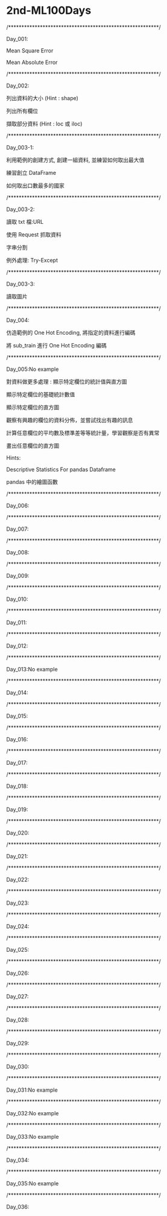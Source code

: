 # 2nd-ML100Days  

/*********************************************************/  

Day_001:  

Mean Square Error  

Mean Absolute Error  

/*********************************************************/  

Day_002:  

列出資料的大小 (Hint : shape)  

列出所有欄位  

擷取部分資料 (Hint : loc 或 iloc)  

/*********************************************************/  

Day_003-1:  

利用範例的創建方式, 創建一組資料, 並練習如何取出最大值  

練習創立 DataFrame  

如何取出口數最多的國家  

/*********************************************************/  

Day_003-2:  

讀取 txt 檔:URL  

使用 Request 抓取資料  

字串分割  

例外處理: Try-Except  

/*********************************************************/  

Day_003-3:  

讀取圖片  

/*********************************************************/  

Day_004:  

仿造範例的 One Hot Encoding, 將指定的資料進行編碼  

將 sub_train 進行 One Hot Encoding 編碼  

/*********************************************************/  

Day_005:No example  

對資料做更多處理 : 顯示特定欄位的統計值與直方圖  

顯示特定欄位的基礎統計數值  

顯示特定欄位的直方圖  

觀察有興趣的欄位的資料分佈，並嘗試找出有趣的訊息  

計算任意欄位的平均數及標準差等等統計量，學習觀察是否有異常  

畫出任意欄位的直方圖  

Hints:  

Descriptive Statistics For pandas Dataframe  

pandas 中的繪圖函數  

/*********************************************************/  

Day_006:  

/*********************************************************/  

Day_007:  

/*********************************************************/  

Day_008:  

/*********************************************************/  

Day_009:  

/*********************************************************/  

Day_010:  

/*********************************************************/  

Day_011:  

/*********************************************************/  

Day_012:  

/*********************************************************/  

Day_013:No example  

/*********************************************************/  

Day_014:  

/*********************************************************/  

Day_015:  

/*********************************************************/  

Day_016:  

/*********************************************************/  

Day_017:  

/*********************************************************/  

Day_018:  

/*********************************************************/  

Day_019:  

/*********************************************************/  

Day_020:  

/*********************************************************/  

Day_021:  

/*********************************************************/  

Day_022:  

/*********************************************************/  

Day_023:  

/*********************************************************/  

Day_024:  

/*********************************************************/  

Day_025:  

/*********************************************************/  

Day_026:  

/*********************************************************/  

Day_027:  

/*********************************************************/  

Day_028:  

/*********************************************************/  

Day_029:  

/*********************************************************/  

Day_030:  

/*********************************************************/  

Day_031:No example  

/*********************************************************/  

Day_032:No example  

/*********************************************************/  

Day_033:No example  

/*********************************************************/  

Day_034:  

/*********************************************************/  

Day_035:No example  

/*********************************************************/  

Day_036:  






















































































































































































































































































